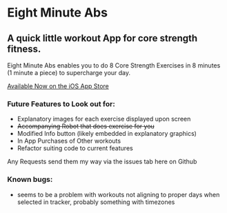 # Eight Minute Abs

## A quick little workout App for core strength fitness.
Eight Minute Abs enables you to do 8 Core Strength Exercises in 8 minutes (1 minute a piece) to supercharge your day.  
 
[Available Now on the iOS App Store](https://itunes.apple.com/us/app/eight-minute-abs/id1416851451?mt=8)

### Future Features to Look out for:
- Explanatory images for each exercise displayed upon screen
- ~~Accompanying Robot that does exercise for you~~    
- Modified Info button (likely embedded in explanatory graphics)
- In App Purchases of Other workouts
- Refactor suiting code to current features

Any Requests send them my way via the issues tab here on Github

### Known bugs:
- seems to be a problem with workouts not aligning to proper days when selected in tracker, probably something with timezones
